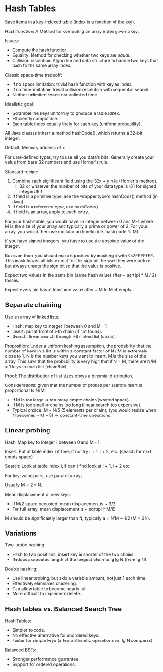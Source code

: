 # Hash Tables

Save items in a key-indexed table (index is a function of the key).

Hash function: A Method for computing an array index given a key.

Issues:
- Compute the hash function.
- Equality: Method for checking whether two keys are *equal*.
- Collision resolution: Algorithm and data structure to handle two keys that hash to the same array index.

Classic space-time tradeoff:
- If no space limitation: trivial hash function with key as index.
- If no time limitation: trivial collision resolution with sequential search.
- Neither unlimited space nor unlimited time.

Idealistic goal:
- Scramble the keys uniformly to produce a table idnex.
- Efficiently computable.
- Each table index equally likely for each key (uniform probability).

All Java classes inherit a method hashCode(), which returns a 32-bit integer.

Default: Memory address of x.

For user-defined types, try to use all you data's bits. Generally create your value from base 32 numbers and use Horner's rule.

Standard recipe:

1. Combine each significant field using the 32x + y rule (Horner's method).
   - 32 or whatever the number of bits of your data type is (31 for signed integers!!!!)
2. If field is a primitive type, use the wrapper type's hashCode() method (in Java).
3. If field is a reference type, use hashCode().
4. If field is an array, apply to each entry.

For your hash-table, you would have an integer between 0 and M-1 where M is the size of your array and typically a prime or power of 2. For your array, you would then use modular arithmetic (i.e. hash code % M).

If you have signed integers, you have to use the absolute value of the integer.

But even then, you should make it positive by masking it with 0x7FFFFFFF. This mask leaves all bits except for the sign bit the way they were before, but always unsets the sign bit so that the value is positive.

Expect two values in the same bin (same hash value) after ~ sqrt(pi * M / 2) tosses.

Expect every bin has at least one value after ~ M ln M attempts.

## Separate chaining

Use an array of linked lists.
- Hash: map key to integer i between 0 and M - 1
- Insert: put at front of i-th chain (if not found).
- Search: linear search through i-th linked list (chain).

Proposition: Under a uniform hashing assumption, the probability that the number of keys in a list is within a constant factor of N / M is extremely close to 1. N is the number keys you want to insert, M is the size of the array. This says that the probability is very high that if N = M, there are N/M = 1 keys in each list (chain/bin).

Proof: The distribution of list sizes obeys a binomial distribution.

Considerations: given that the number of probes per search/insert is proportional to N/M:

- If M is too large => too many empty chains (wasted space).
- If M is too small => chains too long (linear search too expensive).
- Typical choice: M ~ N/5 (5 elements per chain); (you would resize when N becomes > M * 5) => constant-time operations.

## Linear probing

Hash: Map key to integer i between 0 and M - 1.

Insert: Put at table index i if free; if not try i + 1, i + 2, etc. (search for next empty space).

Search: Look at table index i, if can't find look at i + 1, i + 2 etc.

For key-value pairs, use parallel arrays.

Usually M ~ 2 * N.

Mean displacement of new keys: 

- If M/2 space occupied, mean displacement is ~ 3/2.
- For full array, mean displacement is ~ sqrt(pi * M/8)

M should be significantly larger than N, typically a = N/M ~ 1/2 (M = 2N).

## Variations

Two-probe hashing:
- Hash to two positions, insert key in shorter of the two chains.
- Reduces expected length of the longest chain to lg lg N (from lg N).

Double hashing:
- Use linear probing, but skip a variable amount, not just 1 each time.
- Effectively eliminates clustering.
- Can allow table to become nearly full.
- More difficult to implement delete.

## Hash tables vs. Balanced Search Tree

Hash Tables:

- Simpler to code.
- No effective alternative for unordered keys.
- Faster for simple keys (a few arithmetic operations vs. lg N compares)

Balanced BSTs:

- Stronger performance guarantee.
- Support for ordered operations.
